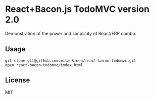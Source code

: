 # React+Bacon.js TodoMVC version 2.0

Demonstration of the power and simplicity of React/FRP combo.

## Usage

    git clone git@github.com:milankinen/react-bacon-todomvc.git
    open react-bacon-todomvc/index.html
    

## License

MIT
